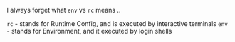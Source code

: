 I always forget what `env` vs `rc` means .. 

`rc` - stands for Runtime Config, and is executed by interactive terminals
`env` - stands for Environment, and it executed by login shells
